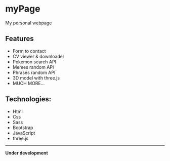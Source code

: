# myPage  
My personal webpage

## Features

- Form to contact
- CV viewer & downloader
- Pokemon search API
- Memes random API
- Phrases random API
- 3D model with three.js
- MUCH MORE...

## Technologies:

- Html
- Css 
- Sass
- Bootstrap
- JavaScript
- three.js
----

**Under development**

